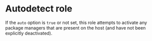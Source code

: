 # Autodetect role

If the `auto` option is `true` or not set, this role attempts to activate any package managers that are present on the host (and have not been explicitly deactivated).
